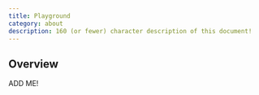 ```yaml
---
title: Playground
category: about
description: 160 (or fewer) character description of this document!
---
```


## Overview

ADD ME!

